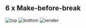 ## 6 x Make-before-break ##

![top](https://github.com/hexeguitar/DecadeRbox/blob/master/DesignFiles/Gerbers/6xMBB/6xMBBtop.png)
![bottom](https://github.com/hexeguitar/DecadeRbox/blob/master/DesignFiles/Gerbers/6xMBB/6xMBBbtm.png)
![render](https://github.com/hexeguitar/DecadeRbox/blob/master/DesignFiles/Gerbers/6xMBB/6xMBBrender.png)


